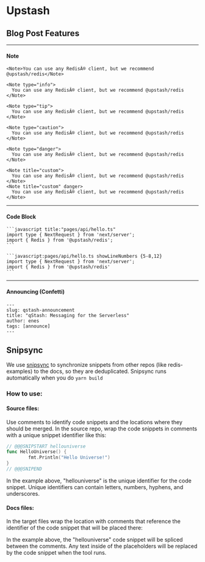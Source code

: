 # Upstash

## Blog Post Features

---

#### Note

```mdx
<Note>You can use any RedisÂ® client, but we recommend @upstash/redis</Note>
```

```mdx
<Note type="info">
  You can use any RedisÂ® client, but we recommend @upstash/redis
</Note>
```

```mdx
<Note type="tip">
  You can use any RedisÂ® client, but we recommend @upstash/redis
</Note>
```

```mdx
<Note type="caution">
  You can use any RedisÂ® client, but we recommend @upstash/redis
</Note>
```

```mdx
<Note type="danger">
  You can use any RedisÂ® client, but we recommend @upstash/redis
</Note>
```

```mdx
<Note title="custom">
  You can use any RedisÂ® client, but we recommend @upstash/redis
</Note>
<Note title="custom" danger>
  You can use any RedisÂ® client, but we recommend @upstash/redis
</Note>
```

---

#### Code Block

````mdx
```javascript title:"pages/api/hello.ts"
import type { NextRequest } from 'next/server';
import { Redis } from '@upstash/redis';
```
````

````mdx
```javascript:pages/api/hello.ts showLineNumbers {5-8,12}
import type { NextRequest } from 'next/server';
import { Redis } from '@upstash/redis'
```
````

---

#### Announcing (Confetti)

```mdx
---
slug: qstash-announcement
title: "qStash: Messaging for the Serverless"
author: enes
tags: [announce]
---
```

## Snipsync

We use [snipsync](https://github.com/temporalio/snipsync) to synchronize snippets from other repos (like redis-examples) to the docs, so they are deduplicated.
Snipsync runs automatically when you do `yarn build`

### How to use:

#### Source files:

Use comments to identify code snippets and the locations where they should be merged.
In the source repo, wrap the code snippets in comments with a unique snippet identifier like this:

```go
// @@@SNIPSTART hellouniverse
func HelloUniverse() {
        fmt.Println("Hello Universe!")
}
// @@@SNIPEND
```

In the example above, "hellouniverse" is the unique identifier for the code snippet.
Unique identifiers can contain letters, numbers, hyphens, and underscores.

#### Docs files:

In the target files wrap the location with comments that reference the identifier of the code snippet that will be placed there:

<!--SNIPSTART hellouniverse-->
<!--SNIPEND-->

In the example above, the "hellouniverse" code snippet will be spliced between the comments. Any text inside of the placeholders will be replaced by the code snippet when the tool runs.
